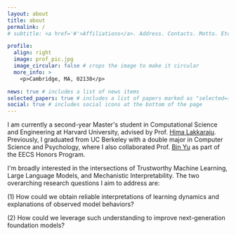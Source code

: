 ```yaml
---
layout: about
title: about
permalink: /
# subtitle: <a href='#'>Affiliations</a>. Address. Contacts. Motto. Etc.

profile:
  align: right
  image: prof_pic.jpg
  image_circular: false # crops the image to make it circular
  more_info: >
    <p>Cambridge, MA, 02138</p>

news: true # includes a list of news items
selected_papers: true # includes a list of papers marked as "selected={true}"
social: true # includes social icons at the bottom of the page
---
```


I am currently a second-year Master's student in Computational Science and Engineering at Harvard University, advised by Prof. [Hima Lakkaraju](https://himalakkaraju.github.io). Previously, I graduated from UC Berkeley with a double major in Computer Science and Psychology, where I also collaborated Prof. [Bin Yu](https://binyu.stat.berkeley.edu/) as part of the EECS Honors Program. 


I'm broadly interested in the intersections of Trustworthy Machine Learning, Large Language Models, and Mechanistic Interpretability. The two overarching research questions I aim to address are:

(1) How could we obtain reliable interpretations of learning dynamics and explanations of observed model behaviors?

(2) How could we leverage such understanding to improve next-generation foundation models?